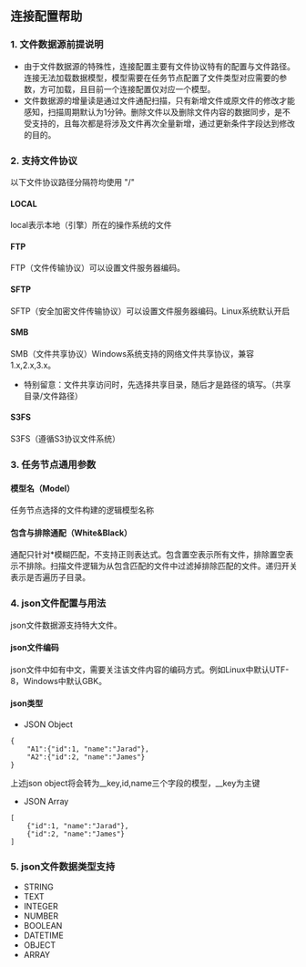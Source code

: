 ## **连接配置帮助**

### **1. 文件数据源前提说明**
- 由于文件数据源的特殊性，连接配置主要有文件协议特有的配置与文件路径。连接无法加载数据模型，模型需要在任务节点配置了文件类型对应需要的参数，方可加载，且目前一个连接配置仅对应一个模型。
- 文件数据源的增量读是通过文件通配扫描，只有新增文件或原文件的修改才能感知，扫描周期默认为1分钟。删除文件以及删除文件内容的数据同步，是不受支持的，且每次都是将涉及文件再次全量新增，通过更新条件字段达到修改的目的。

### **2. 支持文件协议**
以下文件协议路径分隔符均使用 "/"
#### **LOCAL**
local表示本地（引擎）所在的操作系统的文件
#### **FTP**
FTP（文件传输协议）可以设置文件服务器编码。
#### **SFTP**
SFTP（安全加密文件传输协议）可以设置文件服务器编码。Linux系统默认开启
#### **SMB**
SMB（文件共享协议）Windows系统支持的网络文件共享协议，兼容1.x,2.x,3.x。
- 特别留意：文件共享访问时，先选择共享目录，随后才是路径的填写。（共享目录/文件路径）
#### **S3FS**
S3FS（遵循S3协议文件系统）

### **3. 任务节点通用参数**
#### **模型名（Model）**
任务节点选择的文件构建的逻辑模型名称
#### **包含与排除通配（White&Black）**
通配只针对*模糊匹配，不支持正则表达式。包含置空表示所有文件，排除置空表示不排除。扫描文件逻辑为从包含匹配的文件中过滤掉排除匹配的文件。递归开关表示是否遍历子目录。

### **4. json文件配置与用法**
json文件数据源支持特大文件。
#### **json文件编码**
json文件中如有中文，需要关注该文件内容的编码方式。例如Linux中默认UTF-8，Windows中默认GBK。
#### **json类型**
- JSON Object
```
{
    "A1":{"id":1, "name":"Jarad"},
    "A2":{"id":2, "name":"James"}
}
```
上述json object将会转为__key,id,name三个字段的模型，__key为主键
- JSON Array
```
[
    {"id":1, "name":"Jarad"},
    {"id":2, "name":"James"}
]
```

### **5. json文件数据类型支持**
- STRING
- TEXT
- INTEGER
- NUMBER
- BOOLEAN
- DATETIME
- OBJECT
- ARRAY